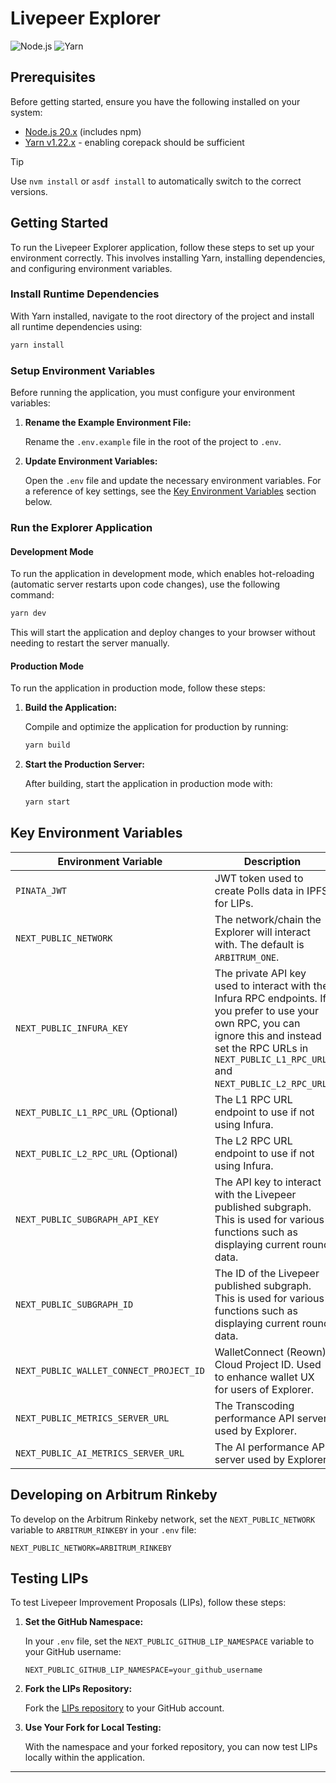 # Livepeer Explorer

![Node.js](https://img.shields.io/badge/node-%3E%3D20.0.0-brightgreen) 
![Yarn](https://img.shields.io/badge/yarn-%3E%3D1.22.0-blue)

## Prerequisites

Before getting started, ensure you have the following installed on your system:

- [Node.js 20.x](https://docs.npmjs.com/downloading-and-installing-node-js-and-npm) (includes npm)
- [Yarn v1.22.x](https://yarnpkg.com/getting-started/install) - enabling corepack should be sufficient

> [!TIP]
> Use `nvm install` or `asdf install` to automatically switch to the correct versions.

## Getting Started

To run the Livepeer Explorer application, follow these steps to set up your environment correctly. This involves installing Yarn, installing dependencies, and configuring environment variables.

### Install Runtime Dependencies

With Yarn installed, navigate to the root directory of the project and install all runtime dependencies using:

```bash
yarn install
```

### Setup Environment Variables

Before running the application, you must configure your environment variables:

1. **Rename the Example Environment File:**

   Rename the `.env.example` file in the root of the project to `.env`.

2. **Update Environment Variables:**

   Open the `.env` file and update the necessary environment variables. For a reference of key settings, see the [Key Environment Variables](#key-environment-variables) section below.

### Run the Explorer Application

#### Development Mode

To run the application in development mode, which enables hot-reloading (automatic server restarts upon code changes), use the following command:

```bash
yarn dev
```

This will start the application and deploy changes to your browser without needing to restart the server manually.

#### Production Mode

To run the application in production mode, follow these steps:

1. **Build the Application:**

   Compile and optimize the application for production by running:

   ```bash
   yarn build
   ```

2. **Start the Production Server:**

   After building, start the application in production mode with:

   ```bash
   yarn start
   ```

## Key Environment Variables

| Environment Variable                    | Description                                                                                                                                                                                                       |
|-----------------------------------------|-------------------------------------------------------------------------------------------------------------------------------------------------------------------------------------------------------------------|
| `PINATA_JWT`                            | JWT token used to create Polls data in IPFS for LIPs.                                                                                                                                                             |
| `NEXT_PUBLIC_NETWORK`                   | The network/chain the Explorer will interact with. The default is `ARBITRUM_ONE`.                                                                                                                                 |
| `NEXT_PUBLIC_INFURA_KEY`                | The private API key used to interact with the Infura RPC endpoints. If you prefer to use your own RPC, you can ignore this and instead set the RPC URLs in `NEXT_PUBLIC_L1_RPC_URL` and `NEXT_PUBLIC_L2_RPC_URL`. |
| `NEXT_PUBLIC_L1_RPC_URL` (Optional)     | The L1 RPC URL endpoint to use if not using Infura.                                                                                                                                                               |
| `NEXT_PUBLIC_L2_RPC_URL` (Optional)     | The L2 RPC URL endpoint to use if not using Infura.                                                                                                                                                               |
| `NEXT_PUBLIC_SUBGRAPH_API_KEY`          | The API key to interact with the Livepeer published subgraph. This is used for various functions such as displaying current round data.                                                                           |
| `NEXT_PUBLIC_SUBGRAPH_ID`               | The ID of the Livepeer published subgraph. This is used for various functions such as displaying current round data.                                                                                              |
| `NEXT_PUBLIC_WALLET_CONNECT_PROJECT_ID` | WalletConnect (Reown) Cloud Project ID. Used to enhance wallet UX for users of Explorer.                                                                                                                          |
| `NEXT_PUBLIC_METRICS_SERVER_URL`        | The Transcoding performance API server used by Explorer.                                                                                                                                                          |
| `NEXT_PUBLIC_AI_METRICS_SERVER_URL`     | The AI performance API server used by Explorer.                                                                                                                                                                   |

## Developing on Arbitrum Rinkeby

To develop on the Arbitrum Rinkeby network, set the `NEXT_PUBLIC_NETWORK` variable to `ARBITRUM_RINKEBY` in your `.env` file:

```env
NEXT_PUBLIC_NETWORK=ARBITRUM_RINKEBY
```

## Testing LIPs

To test Livepeer Improvement Proposals (LIPs), follow these steps:

1. **Set the GitHub Namespace:**

   In your `.env` file, set the `NEXT_PUBLIC_GITHUB_LIP_NAMESPACE` variable to your GitHub username:

   ```env
   NEXT_PUBLIC_GITHUB_LIP_NAMESPACE=your_github_username
   ```

2. **Fork the LIPs Repository:**

   Fork the [LIPs repository](https://github.com/livepeer/LIPs) to your GitHub account.

3. **Use Your Fork for Local Testing:**

   With the namespace and your forked repository, you can now test LIPs locally within the application.

---
